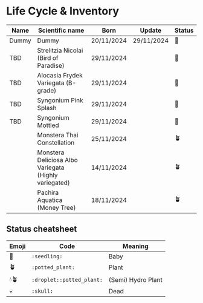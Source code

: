 # Life Cycle & Inventory

| Name | Scientific name | Born | Update | Status | 
| --- | --- | --- | --- | --- |
| Dummy | Dummy | 20/11/2024 | 29/11/2024 | :seedling: |
| TBD | Strelitzia Nicolai (Bird of Paradise) | 29/11/2024 |  | :seedling: |
| TBD | Alocasia Frydek Variegata (B-grade) | 29/11/2024 |  | :seedling: |
| TBD | Syngonium Pink Splash | 29/11/2024 |  | :seedling: |
| TBD | Syngonium Mottled | 29/11/2024 |  | :seedling: |
|  | Monstera Thai Constellation |  25/11/2024 |  | 🪴 |
|  | Monstera Deliciosa Albo Variegata (Highly variegated) | 14/11/2024 |  | 🪴 |
|  | Pachira Aquatica (Money Tree) | 18/11/2024 |  | 🪴 |

## Status cheatsheet

| Emoji | Code | Meaning |
| --- | --- | --- |
| 🌱 | `:seedling:` | Baby |
| 🪴 | `:potted_plant:` | Plant |
| 💧🪴 | `:droplet::potted_plant:` | (Semi) Hydro Plant |
| 💀 | `:skull:` | Dead |
